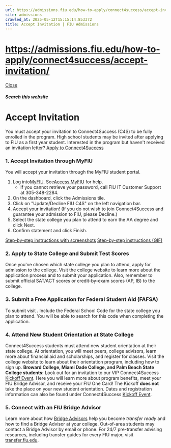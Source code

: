```yaml
---
url: https://admissions.fiu.edu/how-to-apply/connect4success/accept-invitation/
site: admissions
crawled_at: 2025-05-12T15:15:14.853372
title: Accept Invitation | FIU Admissions
---
```


# https://admissions.fiu.edu/how-to-apply/connect4success/accept-invitation/

[ Close ](https://admissions.fiu.edu/how-to-apply/connect4success/accept-invitation/)
##### Search this website
# Accept Invitation
You must accept your invitation to Connect4Success (C4S) to be fully enrolled in the program. High school students may be invited after applying to FIU as a first year student.
Interested in the program but haven't received an invitation letter?
[Apply to Connect4Success](https://admissions.fiu.edu/how-to-apply/connect4success/apply/index.html)
### 1. Accept Invitation through MyFIU
You will accept your invitation through the MyFIU student portal.
  1. Log into[MyFIU](https://my.fiu.edu/). See[Access MyFIU](https://onestop.fiu.edu/student-records-myfiu/access-myfiu/index.html) for help. 
     * If you cannot retrieve your password, call FIU IT Customer Support at 305-348-2284.
  2. On the dashboard, click the Admissions tile.
  3. Click on "Update/Decline FIU C4S" on the left navigation bar.
  4. Accept your invitation! (If you do not wish to join Connect4Success and guarantee your admission to FIU, please Decline.)
  5. Select the state college you plan to attend to earn the AA degree and click Next.
  6. Confirm statement and click Finish.


[Step-by-step instructions with screenshots](https://admissions.fiu.edu/_assets/docs/c4s-accept-instructions-2023.pdf)
[Step-by-step instructions (GIF)](https://admissions.fiu.edu/_assets/images/c4s-accept-invite-gif-2023.gif)
### 2. Apply to State College and Submit Test Scores
Once you've chosen which state college you plan to attend, apply for admission to the college. Visit the college website to learn more about the application process and to submit your application. Also, remember to submit official SAT/ACT scores or credit-by-exam scores (AP, IB) to the college.
### 3. Submit a Free Application for Federal Student Aid (FAFSA)
To submit visit . Include the Federal School Code for the state college you plan to attend. You will be able to search for this code when completing the application.
### 4. Attend New Student Orientation at State College
Connect4Success students must attend new student orientation at their state college. At orientation, you will meet peers, college advisors, learn more about financial aid and scholarships, and register for classes. Visit the college website to learn about their orientation program, including how to sign up.
**Broward College, Miami Dade College, and Palm Beach State College students:**
Look out for an invitation to our VIP Connect4Success [Kickoff Event](https://admissions.fiu.edu/how-to-apply/connect4success/orientation/index.html). Here you will learn more about program benefits, meet your FIU Bridge Advisor, and receive your FIU One Card!
The Kickoff **does not** take the place on your new student orientation. Dates and registration information can also be found under Connect4Success [Kickoff Event](https://admissions.fiu.edu/how-to-apply/connect4success/orientation/index.html).
### 5. Connect with an FIU Bridge Advisor
Learn more about how [Bridge Advisors](https://transfer.fiu.edu/connect4success/bridge-advisors/) help you become  _transfer ready_ and how to find a Bridge Advisor at your college. Out-of-area students may contact a Bridge Advisor by email or phone.
For 24/7 pre-transfer advising resources, including transfer guides for every FIU major, visit [transfer.fiu.edu](http://transfer.fiu.edu/).


